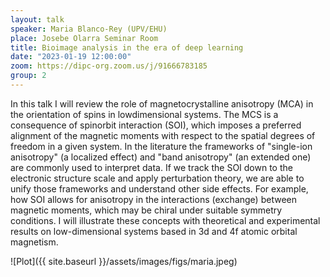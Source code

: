 ```yaml
---
layout: talk
speaker: Maria Blanco-Rey (UPV/EHU)
place: Josebe Olarra Seminar Room
title: Bioimage analysis in the era of deep learning
date: "2023-01-19 12:00:00"
zoom: https://dipc-org.zoom.us/j/91666783185
group: 2  
---
```


In this talk I will review the role of magnetocrystalline anisotropy (MCA) in the orientation of spins in lowdimensional systems. The MCS is a consequence of spinorbit interaction (SOI), which imposes a preferred alignment of the magnetic moments with respect to the spatial degrees of freedom in a given system. In the literature the frameworks of "single-ion anisotropy" (a localized effect) and "band anisotropy" (an extended one) are commonly used to interpret data. If we track the SOI down to the electronic structure scale and apply perturbation theory, we are able to unify those frameworks and understand other side effects. For example, how SOI allows for anisotropy in the interactions (exchange) between magnetic moments, which may be chiral under suitable symmetry conditions. I will illustrate these concepts with theoretical and experimental results on low-dimensional systems based in 3d and 4f atomic orbital magnetism.

![Plot]({{ site.baseurl }}/assets/images/figs/maria.jpeg)
